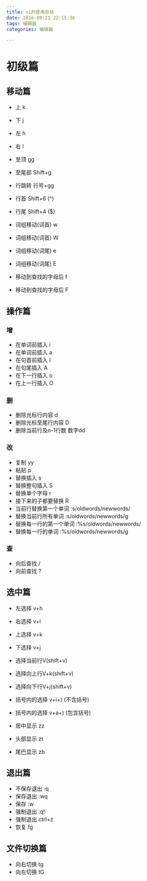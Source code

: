 ```yaml
---
title: vi的使用总结
date: 2016-09-21 22:15:36
tags: 编辑器
categories: 编辑器

---
```

# 初级篇
## 移动篇
- 上 k
- 下 j
- 左 h
- 右 l

- 至顶 gg
- 至尾部 Shift+g
- 行跳转 行号+gg

- 行首 Shift+6 (^)
- 行尾 Shift+4 ($) 

- 词组移动(词首) w 
- 词组移动(词首) W 
- 词组移动(词尾) e 
- 词组移动(词尾) E 

- 移动到查找的字母后 f
- 移动到查找的字母后 F

## 操作篇
### 增    
- 在单词前插入 i
- 在单词前插入 a
- 在句首前插入 I
- 在句尾插入 A
- 在下一行插入 o
- 在上一行插入 O
### 删    
- 删除光标行内容 d
- 删除光标至尾行内容 D
- 删除当前行及n-1行数 数字dd
### 改    
- 复制 yy
- 粘贴 p
- 替换插入 s
- 替换整句插入 S
- 替换单个字母 r
- 接下来的子都要替换 R
- 当前行替换第一个单词 :s/oldwords/newwords/
- 替换当前行所有单词 :s/oldwords/newwords/g
- 替换每一行的第一个单词 :%s/oldwords/newwords/
- 替换每一行的单词 :%s/oldwords/newwords/g

### 查    
- 向后查找 /
- 向前查找 ?

## 选中篇
- 左选择 v+h
- 右选择 v+l
- 上选择 v+k
- 下选择 v+j

- 选择当前行V(shift+v) 
- 选择向上行V+k(shift+v) 
- 选择向下行V+j(shift+v) 

- 括号内的选择 v+i+) (不含括号)
- 括号内的选择 v+a+) (包含括号)

- 居中显示 zz 
- 头部显示 zt 
- 尾巴显示 zb 
## 退出篇
- 不保存退出 :q 
- 保存退出 :wq 
- 保存 :w 
- 强制退出 :q! 
- 强制退出 ctrl+z 
- 恢复 fg
## 文件切换篇
- 向右切换 tg
- 向左切换 tG

